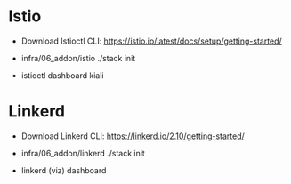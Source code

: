 # Istio
- Download Istioctl CLI: https://istio.io/latest/docs/setup/getting-started/
- infra/06_addon/istio ./stack init

- istioctl dashboard kiali
       
# Linkerd
- Download Linkerd CLI: https://linkerd.io/2.10/getting-started/
- infra/06_addon/linkerd ./stack init

- linkerd (viz) dashboard

